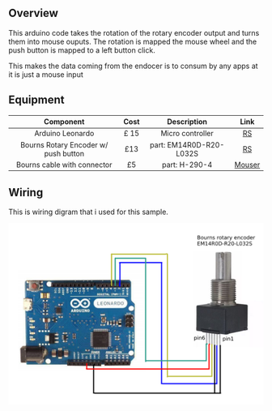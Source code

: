 ## Overview

This arduino code takes the rotation of the rotary encoder output and turns them into mouse ouputs. The rotation is mapped the mouse wheel and the push button is mapped to a left button click.

This makes the data coming from the endocer is to consum by any apps at it is just a mouse input

## Equipment

|Component|Cost|Description|Link|
|:-:|:-:|:-:|:-:|
| Arduino Leonardo | £ 15  | Micro controller |[RS](https://uk.rs-online.com/web/p/processor-microcontroller-development-kits/7617324/) |
| Bourns Rotary Encoder w/ push button | £13  | part: EM14R0D-R20-L032S |[RS](https://uk.rs-online.com/web/p/rotary-encoders/8274997/) |
| Bourns cable with connector | £5  | part: H-290-4 |[Mouser](https://www.mouser.co.uk/ProductDetail/Bourns/H-290-4?qs=oa0Mu2YftbVpRz7K7Ip3%2FA%3D%3D) |

## Wiring

This is wiring digram that i used for this sample.

![Alt text](assets/Wiring_diagram.png?raw=true "Wiring diagram")

